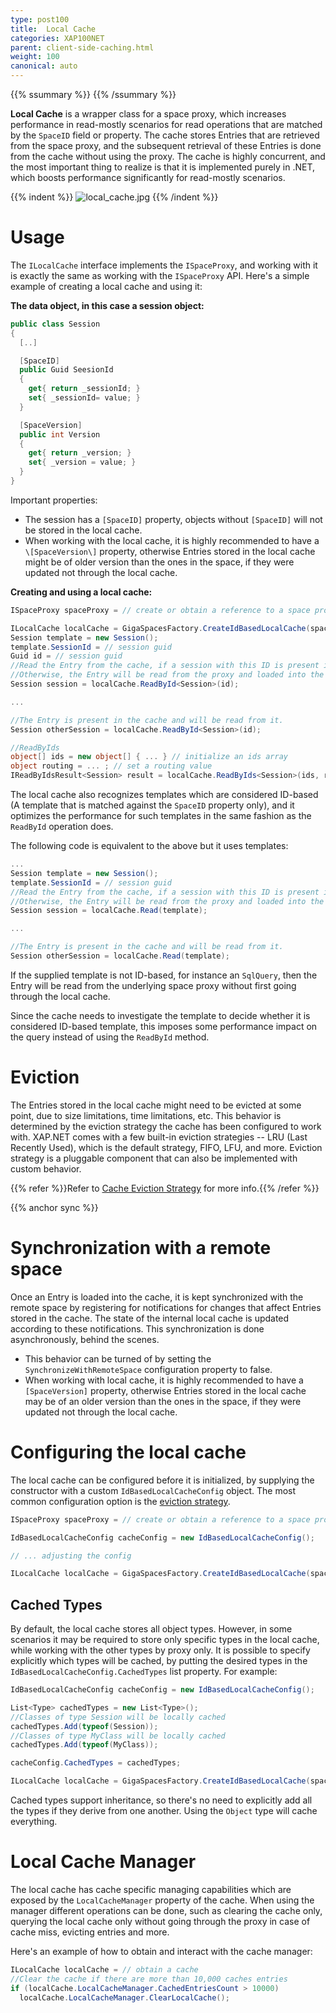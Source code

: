 ```yaml
---
type: post100
title:  Local Cache
categories: XAP100NET
parent: client-side-caching.html
weight: 100
canonical: auto
---
```



{{% ssummary %}} {{% /ssummary %}}


**Local Cache** is a wrapper class for a space proxy, which increases performance in read-mostly scenarios for read operations that are matched by the `SpaceID` field or property. The cache stores Entries that are retrieved from the space proxy, and the subsequent retrieval of these Entries is done from the cache without using the proxy. The cache is highly concurrent, and the most important thing to realize is that it is implemented purely in .NET, which boosts performance significantly for read-mostly scenarios.


{{% indent %}}
![local_cache.jpg](/attachment_files/local_cache.jpg)
{{% /indent %}}


# Usage

The `ILocalCache` interface implements the `ISpaceProxy`, and working with it is exactly the same as working with the `ISpaceProxy` API. Here's a simple example of creating a local cache and using it:

**The data object, in this case a session object:**


```csharp
public class Session
{
  [..]

  [SpaceID]
  public Guid SeesionId
  {
    get{ return _sessionId; }
    set{ _sessionId= value; }
  }

  [SpaceVersion]
  public int Version
  {
    get{ return _version; }
    set{ _version = value; }
  }
}
```

Important properties:

- The session has a `[SpaceID]` property, objects without `[SpaceID]` will not be stored in the local cache.
- When working with the local cache, it is highly recommended to have a `\[SpaceVersion\]` property, otherwise Entries stored in the local cache might be of older version than the ones in the space, if they were updated not through the local cache.

**Creating and using a local cache:**


```csharp
ISpaceProxy spaceProxy = // create or obtain a reference to a space proxy

ILocalCache localCache = GigaSpacesFactory.CreateIdBasedLocalCache(spaceProxy);
Session template = new Session();
template.SessionId = // session guid
Guid id = // session guid
//Read the Entry from the cache, if a session with this ID is present in the cache it will be retrieved.
//Otherwise, the Entry will be read from the proxy and loaded into the local cache if it exists.
Session session = localCache.ReadById<Session>(id);

...

//The Entry is present in the cache and will be read from it.
Session otherSession = localCache.ReadById<Session>(id);

//ReadByIds
object[] ids = new object[] { ... } // initialize an ids array
object routing = ... ; // set a routing value
IReadByIdsResult<Session> result = localCache.ReadByIds<Session>(ids, routing);

```

The local cache also recognizes templates which are considered ID-based (A template that is matched against the `SpaceID` property only), and it optimizes the performance for such templates in the same fashion as the `ReadById` operation does.

The following code is equivalent to the above but it uses templates:


```csharp
...
Session template = new Session();
template.SessionId = // session guid
//Read the Entry from the cache, if a session with this ID is present in the cache it will be retrieved.
//Otherwise, the Entry will be read from the proxy and loaded into the local cache if it exists.
Session session = localCache.Read(template);

...

//The Entry is present in the cache and will be read from it.
Session otherSession = localCache.Read(template);
```

If the supplied template is not ID-based, for instance an `SqlQuery`, then the Entry will be read from the underlying space proxy without first going through the local cache.

Since the cache needs to investigate the template to decide whether it is considered ID-based template, this imposes some performance impact on the query instead of using the `ReadById` method.

# Eviction

The Entries stored in the local cache might need to be evicted at some point, due to size limitations, time limitations, etc. This behavior is determined by the eviction strategy the cache has been configured to work with. XAP.NET comes with a few built-in eviction strategies -- LRU (Last Recently Used), which is the default strategy, FIFO, LFU, and more. Eviction strategy is a pluggable component that can also be implemented with custom behavior.

{{% refer %}}Refer to [Cache Eviction Strategy](./cache-eviction-strategy.html) for more info.{{% /refer %}}

{{% anchor sync %}}

# Synchronization with a remote space

Once an Entry is loaded into the cache, it is kept synchronized with the remote space by registering for notifications for changes that affect Entries stored in the cache. The state of the internal local cache is updated according to these notifications. This synchronization is done asynchronously, behind the scenes.

- This behavior can be turned of by setting the `SynchronizeWithRemoteSpace` configuration property to false.
- When working with local cache, it is highly recommended to have a `[SpaceVersion]` property, otherwise Entries stored in the local cache may be of an older version than the ones in the space, if they were updated not through the local cache.

# Configuring the local cache

The local cache can be configured before it is initialized, by supplying the constructor with a custom `IdBasedLocalCacheConfig` object. The most common configuration option is the [eviction strategy](./cache-eviction-strategy.html).


```csharp
ISpaceProxy spaceProxy = // create or obtain a reference to a space proxy

IdBasedLocalCacheConfig cacheConfig = new IdBasedLocalCacheConfig();

// ... adjusting the config

ILocalCache localCache = GigaSpacesFactory.CreateIdBasedLocalCache(spaceProxy, cacheConfig);
```

## Cached Types

By default, the local cache stores all object types. However, in some scenarios it may be required to store only specific types in the local cache, while working with the other types by proxy only. It is possible to specify explicitly which types will be cached, by putting the desired types in the `IdBasedLocalCacheConfig.CachedTypes` list property. For example:


```csharp
IdBasedLocalCacheConfig cacheConfig = new IdBasedLocalCacheConfig();

List<Type> cachedTypes = new List<Type>();
//Classes of type Session will be locally cached
cachedTypes.Add(typeof(Session));
//Classes of type MyClass will be locally cached
cachedTypes.Add(typeof(MyClass));

cacheConfig.CachedTypes = cachedTypes;

ILocalCache localCache = GigaSpacesFactory.CreateIdBasedLocalCache(spaceProxy, cacheConfig);
```

Cached types support inheritance, so there's no need to explicitly add all the types if they derive from one another. Using the `Object` type will cache everything.

# Local Cache Manager

The local cache has cache specific managing capabilities which are exposed by the `LocalCacheManager` property of the cache.
When using the manager different operations can be done, such as clearing the cache only, querying the local cache only without
going through the proxy in case of cache miss, evicting entries and more.

Here's an example of how to obtain and interact with the cache manager:


```csharp
ILocalCache localCache = // obtain a cache
//Clear the cache if there are more than 10,000 caches entries
if (localCache.LocalCacheManager.CachedEntriesCount > 10000)
  localCache.LocalCacheManager.ClearLocalCache();
```
